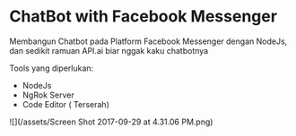 # ChatBot with Facebook Messenger

Membangun Chatbot pada Platform Facebook Messenger dengan NodeJs, dan sedikit ramuan API.ai biar nggak kaku chatbotnya

Tools yang diperlukan:

* NodeJs
* NgRok Server
* Code Editor \( Terserah\)

![](/assets/Screen Shot 2017-09-29 at 4.31.06 PM.png)

